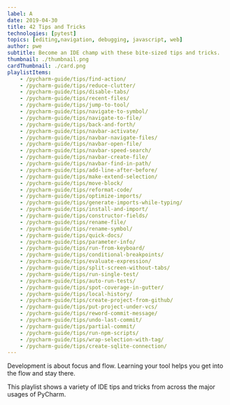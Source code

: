 ```yaml
---
label: A
date: 2019-04-30
title: 42 Tips and Tricks
technologies: [pytest]
topics: [editing,navigation, debugging, javascript, web]
author: pwe
subtitle: Become an IDE champ with these bite-sized tips and tricks.
thumbnail: ./thumbnail.png
cardThumbnail: ./card.png
playlistItems:
    - /pycharm-guide/tips/find-action/
    - /pycharm-guide/tips/reduce-clutter/
    - /pycharm-guide/tips/disable-tabs/
    - /pycharm-guide/tips/recent-files/
    - /pycharm-guide/tips/jump-to-tool/
    - /pycharm-guide/tips/navigate-to-symbol/
    - /pycharm-guide/tips/navigate-to-file/
    - /pycharm-guide/tips/back-and-forth/
    - /pycharm-guide/tips/navbar-activate/
    - /pycharm-guide/tips/navbar-navigate-files/
    - /pycharm-guide/tips/navbar-open-file/
    - /pycharm-guide/tips/navbar-speed-search/
    - /pycharm-guide/tips/navbar-create-file/
    - /pycharm-guide/tips/navbar-find-in-path/
    - /pycharm-guide/tips/add-line-after-before/
    - /pycharm-guide/tips/make-extend-selection/
    - /pycharm-guide/tips/move-block/
    - /pycharm-guide/tips/reformat-code/
    - /pycharm-guide/tips/optimize-imports/
    - /pycharm-guide/tips/generate-imports-while-typing/
    - /pycharm-guide/tips/install-and-import/
    - /pycharm-guide/tips/constructor-fields/
    - /pycharm-guide/tips/rename-file/
    - /pycharm-guide/tips/rename-symbol/
    - /pycharm-guide/tips/quick-docs/
    - /pycharm-guide/tips/parameter-info/
    - /pycharm-guide/tips/run-from-keyboard/
    - /pycharm-guide/tips/conditional-breakpoints/
    - /pycharm-guide/tips/evaluate-expression/
    - /pycharm-guide/tips/split-screen-without-tabs/
    - /pycharm-guide/tips/run-single-test/
    - /pycharm-guide/tips/auto-run-tests/
    - /pycharm-guide/tips/spot-coverage-in-gutter/
    - /pycharm-guide/tips/local-history/
    - /pycharm-guide/tips/create-project-from-github/
    - /pycharm-guide/tips/put-project-under-vcs/
    - /pycharm-guide/tips/reword-commit-message/
    - /pycharm-guide/tips/undo-last-commit/
    - /pycharm-guide/tips/partial-commit/
    - /pycharm-guide/tips/run-npm-scripts/
    - /pycharm-guide/tips/wrap-selection-with-tag/
    - /pycharm-guide/tips/create-sqlite-connection/
---
```


Development is about focus and flow. Learning your tool helps you get 
into the flow and stay there.

This playlist shows a variety of IDE tips and tricks from across the 
major usages of PyCharm.
